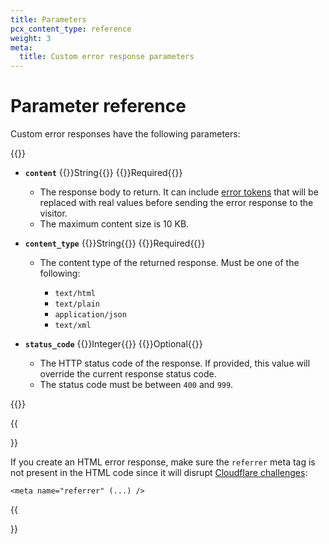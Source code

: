 ```yaml
---
title: Parameters
pcx_content_type: reference
weight: 3
meta:
  title: Custom error response parameters
---
```


# Parameter reference

Custom error responses have the following parameters:

{{<definitions>}}

* **`content`** {{<type>}}String{{</type>}} {{<prop-meta>}}Required{{</prop-meta>}}

  * The response body to return. It can include [error tokens](/rules/custom-error-responses/error-tokens/) that will be replaced with real values before sending the error response to the visitor.
  * The maximum content size is 10 KB.

* **`content_type`** {{<type>}}String{{</type>}} {{<prop-meta>}}Required{{</prop-meta>}}

  * The content type of the returned response. Must be one of the following:

    * `text/html`
    * `text/plain`
    * `application/json`
    * `text/xml`

* **`status_code`** {{<type>}}Integer{{</type>}} {{<prop-meta>}}Optional{{</prop-meta>}}
  * The HTTP status code of the response. If provided, this value will override the current response status code.
  * The status code must be between `400` and `999`.

{{</definitions>}}

{{<Aside type="warning">}}

If you create an HTML error response, make sure the `referrer` meta tag is not present in the HTML code since it will disrupt [Cloudflare challenges](/firewall/cf-firewall-rules/cloudflare-challenges/):

`<meta name="referrer" (...) />`

{{</Aside>}}
